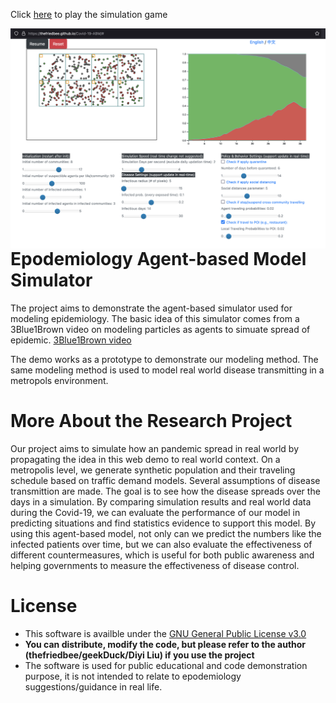 
Click [here](https://github.com/Qkehan/Covid-19-ABM/dist/index.html) to play the simulation game

<img src="image/covid_abm_screenshot_en.png"
     alt="Running Covid-abm simulation"
     style="float: left; margin-right: 10px;" />


# Epodemiology Agent-based Model Simulator
The project aims to demonstrate the agent-based simulator used for modeling epidemiology. The basic idea of this simulator comes from a 3Blue1Brown video on modeling particles as agents to simuate spread of epidemic. [3Blue1Brown video](https://www.youtube.com/watch?time_continue=3&v=gxAaO2rsdIs&feature=emb_logo)

The demo works as a prototype to demonstrate our modeling method. The same modeling method is used to model real world disease transmitting in a metropols environment.

# More About the Research Project

Our project aims to simulate how an pandemic spread in real world by propagating the idea in this web demo to real world context. On a metropolis level, we generate synthetic population and their traveling schedule based on traffic demand models. Several assumptions of disease transmittion are made. The goal is to see how the disease spreads over the days in a simulation. By comparing simulation results and real world data during the Covid-19, we can evaluate the performance of our model in predicting situations and find statistics evidence to support this model. By using this agent-based model, not only can we predict the numbers like the infected patients over time, but we can also evaluate the effectiveness of different countermeasures, which is useful for both public awareness and helping governments to measure the effectiveness of disease control.

# License
- This software is availble under the [GNU General Public License v3.0](https://www.gnu.org/licenses/gpl-3.0.en.html)
- **You can distribute, modify the code, but please refer to the author (thefriedbee/geekDuck/Diyi Liu) if you use the project**
- The software is used for public educational and code demonstration purpose, it is not intended to relate to epodemiology suggestions/guidance in real life.
